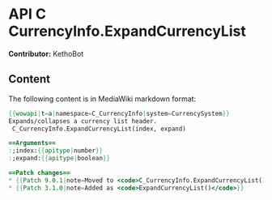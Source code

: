 # API C CurrencyInfo.ExpandCurrencyList

**Contributor:** KethoBot

## Content

The following content is in MediaWiki markdown format:

```mediawiki
{{wowapi|t=a|namespace=C_CurrencyInfo|system=CurrencySystem}}
Expands/collapses a currency list header.
 C_CurrencyInfo.ExpandCurrencyList(index, expand)

==Arguments==
:;index:{{apitype|number}}
:;expand:{{apitype|boolean}}

==Patch changes==
* {{Patch 9.0.1|note=Moved to <code>C_CurrencyInfo.ExpandCurrencyList()</code>}}
* {{Patch 3.1.0|note=Added as <code>ExpandCurrencyList()</code>}}
```